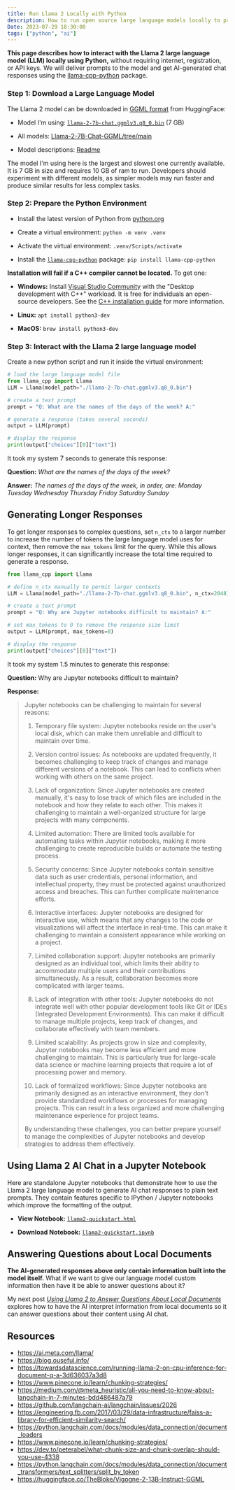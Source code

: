 ```yaml
---
title: Run Llama 2 Locally with Python
description: How to run open source large language models locally to provide AI chat responses to text prompts
Date: 2023-07-29 18:30:00
tags: ["python", "ai"]
---
```


**This page describes how to interact with the Llama 2 large language model (LLM) locally using Python,** without requiring internet, registration, or API keys. We will deliver prompts to the model and get AI-generated chat responses using the [llama-cpp-python](https://pypi.org/project/llama-cpp-python/) package.

### Step 1: Download a Large Language Model
The Llama 2 model can be downloaded in [GGML format](https://github.com/ggerganov/ggml) from HuggingFace:

* Model I'm using: [`llama-2-7b-chat.ggmlv3.q8_0.bin`](https://huggingface.co/TheBloke/Llama-2-7B-Chat-GGML/blob/main/llama-2-7b-chat.ggmlv3.q8_0.bin) (7 GB)

* All models: [Llama-2-7B-Chat-GGML/tree/main](https://huggingface.co/TheBloke/Llama-2-7B-Chat-GGML/tree/main)

* Model descriptions: [Readme](https://huggingface.co/TheBloke/Llama-2-7B-Chat-GGML#provided-files)

The model I'm using here is the largest and slowest one currently available. It is 7 GB in size and requires 10 GB of ram to run. Developers should experiment with different models, as simpler models may run faster and produce similar results for less complex tasks.

### Step 2: Prepare the Python Environment

* Install the latest version of Python from [python.org](https://www.python.org/)

* Create a virtual environment: `python -m venv .venv`

* Activate the virtual environment: `.venv/Scripts/activate`

* Install the [`llama-cpp-python`](https://pypi.org/project/llama-cpp-python/) package: `pip install llama-cpp-python`

**Installation will fail if a C++ compiler cannot be located.** To get one:

* **Windows:** Install [Visual Studio Community](https://visualstudio.microsoft.com/vs/community/) with the "Desktop development with C++" workload. It is free for individuals an open-source developers. See the [C++ installation guide](https://learn.microsoft.com/en-us/cpp/build/vscpp-step-0-installation) for more information.


* **Linux:** `apt install python3-dev`

* **MacOS:** `brew install python3-dev`


### Step 3: Interact with the Llama 2 large language model

Create a new python script and run it inside the virtual environment:

```py
# load the large language model file
from llama_cpp import Llama
LLM = Llama(model_path="./llama-2-7b-chat.ggmlv3.q8_0.bin")

# create a text prompt
prompt = "Q: What are the names of the days of the week? A:"

# generate a response (takes several seconds)
output = LLM(prompt)

# display the response
print(output["choices"][0]["text"])
```

It took my system 7 seconds to generate this response:

**Question:** _What are the names of the days of the week?_

**Answer:** _The names of the days of the week, in order, are: Monday Tuesday Wednesday Thursday Friday Saturday Sunday_

## Generating Longer Responses

To get longer responses to complex questions, set `n_ctx` to a larger number to increase the number of tokens the large language model uses for context, then remove the `max_tokens` limit for the query. While this allows longer responses, it can significantly increase the total time required to generate a response.

```py
from llama_cpp import Llama

# define n_ctx manually to permit larger contexts
LLM = Llama(model_path="./llama-2-7b-chat.ggmlv3.q8_0.bin", n_ctx=2048)

# create a text prompt
prompt = "Q: Why are Jupyter notebooks difficult to maintain? A:"

# set max_tokens to 0 to remove the response size limit
output = LLM(prompt, max_tokens=0)

# display the response
print(output["choices"][0]["text"])
```

It took my system 1.5 minutes to generate this response:

**Question:** Why are Jupyter notebooks difficult to maintain? 

**Response:**
> Jupyter notebooks can be challenging to maintain for several reasons: 
> 
> 1. Temporary file system: Jupyter notebooks reside on the user's local disk, which can make them unreliable and difficult to maintain over time. 
> 
> 2. Version control issues: As notebooks are updated frequently, it becomes challenging to keep track of changes and manage different versions of a notebook. This can lead to conflicts when working with others on the same project. 
> 
> 3. Lack of organization: Since Jupyter notebooks are created manually, it's easy to lose track of which files are included in the notebook and how they relate to each other. This makes it challenging to maintain a well-organized structure for large projects with many components. 
> 
> 4. Limited automation: There are limited tools available for automating tasks within Jupyter notebooks, making it more challenging to create reproducible builds or automate the testing process. 
> 
> 5. Security concerns: Since Jupyter notebooks contain sensitive data such as user credentials, personal information, and intellectual property, they must be protected against unauthorized access and breaches. This can further complicate maintenance efforts. 
> 
> 6. Interactive interfaces: Jupyter notebooks are designed for interactive use, which means that any changes to the code or visualizations will affect the interface in real-time. This can make it challenging to maintain a consistent appearance while working on a project. 
> 
> 7. Limited collaboration support: Jupyter notebooks are primarily designed as an individual tool, which limits their ability to accommodate multiple users and their contributions simultaneously. As a result, collaboration becomes more complicated with larger teams. 
> 
> 8. Lack of integration with other tools: Jupyter notebooks do not integrate well with other popular development tools like Git or IDEs (Integrated Development Environments). This can make it difficult to manage multiple projects, keep track of changes, and collaborate effectively with team members. 
> 
> 9. Limited scalability: As projects grow in size and complexity, Jupyter notebooks may become less efficient and more challenging to maintain. This is particularly true for large-scale data science or machine learning projects that require a lot of processing power and memory. 
> 
> 10. Lack of formalized workflows: Since Jupyter notebooks are primarily designed as an interactive environment, they don't provide standardized workflows or processes for managing projects. This can result in a less organized and more challenging maintenance experience for project teams. 
> 
> By understanding these challenges, you can better prepare yourself to manage the complexities of Jupyter notebooks and develop strategies to address them effectively.

## Using Llama 2 AI Chat in a Jupyter Notebook

Here are standalone Jupyter notebooks that demonstrate how to use the Llama 2 large language model to generate AI chat responses to plain text prompts. They contain features specific to IPython / Jupyter notebooks which improve the formatting of the output.

* **View Notebook:** [`llama2-quickstart.html`](https://swharden.com/static/2023/07/30/llama2-quickstart.html)

* **Download Notebook:** [`llama2-quickstart.ipynb`](https://swharden.com/static/2023/07/30/llama2-quickstart.ipynb.zip)
  
## Answering Questions about Local Documents

**The AI-generated responses above only contain information built into the model itself.** What if we want to give our language model custom information then have it be able to answer questions about it? 

My next post [_Using Llama 2 to Answer Questions About Local Documents_](/blog/2023-07-30-ai-document-qa/) explores how to have the AI interpret information from local documents so it can answer questions about their content using AI chat.

## Resources
* https://ai.meta.com/llama/
* https://blog.ouseful.info/
* https://towardsdatascience.com/running-llama-2-on-cpu-inference-for-document-q-a-3d636037a3d8
* https://www.pinecone.io/learn/chunking-strategies/
* https://medium.com/@meta_heuristic/all-you-need-to-know-about-langchain-in-7-minutes-bdd486487a79
* https://github.com/langchain-ai/langchain/issues/2026
* https://engineering.fb.com/2017/03/29/data-infrastructure/faiss-a-library-for-efficient-similarity-search/
* https://python.langchain.com/docs/modules/data_connection/document_loaders
* https://www.pinecone.io/learn/chunking-strategies/
* https://dev.to/peterabel/what-chunk-size-and-chunk-overlap-should-you-use-4338
* https://python.langchain.com/docs/modules/data_connection/document_transformers/text_splitters/split_by_token
* https://huggingface.co/TheBloke/Vigogne-2-13B-Instruct-GGML